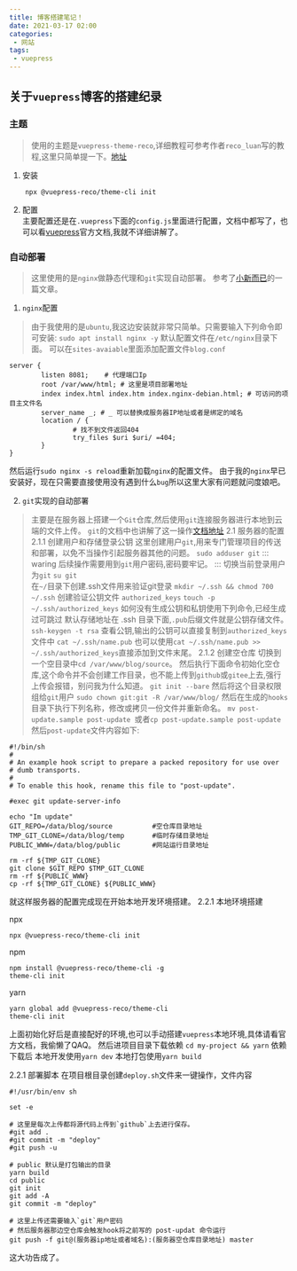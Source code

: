 ```yaml
---
title: 博客搭建笔记！
date: 2021-03-17 02:00
categories:
 - 网站
tags:
 - vuepress
---
```


## 关于`vuepress`博客的搭建纪录

### 主题
> 使用的主题是`vuepress-theme-reco`,详细教程可参考作者`reco_luan`写的教程,这里只简单提一下。[地址](https://vuepress-theme-reco.recoluan.com/)
1. 安装
```
    npx @vuepress-reco/theme-cli init
```
2. 配置    
主要配置还是在`.vuepress`下面的`config.js`里面进行配置，文档中都写了，也可以看[vuepress](https://vuepress.vuejs.org/zh/)官方文档,我就不详细讲解了。

### 自动部署
> 这里使用的是`nginx`做静态代理和`git`实现自动部署。
> 参考了[小新而已](https://www.cnblogs.com/xiaoxineryi/p/13175182.html)的一篇文章。
1. `nginx`配置
> 由于我使用的是`ubuntu`,我这边安装就非常只简单。只需要输入下列命令即可安装:
`sudo apt install nginx -y`
默认配置文件在`/etc/nginx`目录下面。
可以在`sites-avaiable`里面添加配置文件`blog.conf`
```
server {
        listen 8081;    # 代理端口Ip
        root /var/www/html; # 这里是项目部署地址
        index index.html index.htm index.nginx-debian.html; # 可访问的项目主文件名
        server_name _; # _ 可以替换成服务器IP地址或者是绑定的域名
        location / {
                # 找不到文件返回404
                try_files $uri $uri/ =404;
        }
}
```
然后运行`sudo nginx -s reload`重新加载`nginx`的配置文件。
由于我的`nginx`早已安装好，现在只需要直接使用没有遇到什么`bug`所以这里大家有问题就问度娘吧。

2. `git`实现的自动部署
> 主要是在服务器上搭建一个`Git`仓库,然后使用`git`连接服务器进行本地到云端的文件上传。
> `git`的文档中也讲解了这一操作[文档地址](https://git-scm.com/book/zh/v2/%E6%9C%8D%E5%8A%A1%E5%99%A8%E4%B8%8A%E7%9A%84-Git-%E9%85%8D%E7%BD%AE%E6%9C%8D%E5%8A%A1%E5%99%A8)
2.1 服务器的配置
2.1.1 创建用户和存储登录公钥
这里创建用户`git`,用来专门管理项目的传送和部署，以免不当操作引起服务器其他的问题。
`sudo adduser git` 
::: waring
后续操作需要用到`git`用户密码,密码要牢记。
:::
切换当前登录用户为`git`
`su git`          
在`~/`目录下创建.ssh文件用来验证git登录
`mkdir ~/.ssh && chmod 700 ~/.ssh`
创建验证公钥文件 `authorized_keys`
`touch -p ~/.ssh/authorized_keys`
如何没有生成公钥和私钥使用下列命令,已经生成过可跳过
默认存储地址在 .ssh 目录下面,`.pub`后缀文件就是公钥存储文件。
`ssh-keygen -t rsa`
查看公钥,输出的公钥可以直接复制到`authorized_keys`文件中
`cat ~/.ssh/name.pub`
也可以使用`cat ~/.ssh/name.pub >> ~/.ssh/authorized_keys`直接添加到文件末尾。
2.1.2 创建空仓库
切换到一个空目录中`cd /var/www/blog/source`。
然后执行下面命令初始化空仓库,这个命令并不会创建工作目录，也不能上传到`github`或`gitee`上去,强行上传会报错，别问我为什么知道。
`git init --bare`
然后将这个目录权限组给`git`用户
`sudo chown git:git -R /var/www/blog/`
然后在生成的`hooks`目录下执行下列名称，修改或拷贝一份文件并重新命名。
`mv post-update.sample post-update `或者`cp post-update.sample post-update`
然后`post-update`文件内容如下:
```
#!/bin/sh
# 
# An example hook script to prepare a packed repository for use over
# dumb transports.
#
# To enable this hook, rename this file to "post-update".

#exec git update-server-info

echo "Im update"
GIT_REPO=/data/blog/source          #空仓库目录地址
TMP_GIT_CLONE=/data/blog/temp       #临时存储目录地址
PUBLIC_WWW=/data/blog/public        #网站运行目录地址

rm -rf ${TMP_GIT_CLONE}         
git clone $GIT_REPO $TMP_GIT_CLONE
rm -rf ${PUBLIC_WWW}
cp -rf ${TMP_GIT_CLONE} ${PUBLIC_WWW}
```
就这样服务器的配置完成现在开始本地开发环境搭建。
2.2.1 本地环境搭建

npx
```
npx @vuepress-reco/theme-cli init
```

npm
```
npm install @vuepress-reco/theme-cli -g
theme-cli init
```

yarn
```
yarn global add @vuepress-reco/theme-cli
theme-cli init
```
上面初始化好后是直接配好的环境,也可以手动搭建`vuepress`本地环境,具体请看官方文档，我偷懒了QAQ。
然后进项目目录下载依赖
`cd my-project && yarn`
依赖下载后
本地开发使用`yarn dev`
本地打包使用`yarn build`

2.2.1 部署脚本
在项目根目录创建`deploy.sh`文件来一键操作，文件内容
```shell
#!/usr/bin/env sh

set -e

# 这里是每次上传都将源代码上传到`github`上去进行保存。
#git add . 
#git commit -m "deploy"
#git push -u

# public 默认是打包输出的目录
yarn build
cd public
git init 
git add -A
git commit -m "deploy"

# 这里上传还需要输入`git`用户密码
# 然后服务器那边空仓库会触发hook将之前写的 post-updat 命令运行
git push -f git@(服务器ip地址或者域名):(服务器空仓库目录地址) master
```
这大功告成了。
